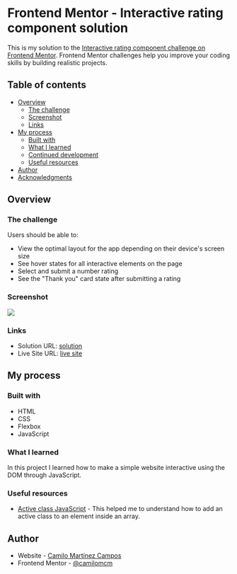 # Frontend Mentor - Interactive rating component solution

This is my solution to the [Interactive rating component challenge on Frontend Mentor](https://www.frontendmentor.io/challenges/interactive-rating-component-koxpeBUmI). Frontend Mentor challenges help you improve your coding skills by building realistic projects. 

## Table of contents

- [Overview](#overview)
  - [The challenge](#the-challenge)
  - [Screenshot](#screenshot)
  - [Links](#links)
- [My process](#my-process)
  - [Built with](#built-with)
  - [What I learned](#what-i-learned)
  - [Continued development](#continued-development)
  - [Useful resources](#useful-resources)
- [Author](#author)
- [Acknowledgments](#acknowledgments)

## Overview

### The challenge

Users should be able to:

- View the optimal layout for the app depending on their device's screen size
- See hover states for all interactive elements on the page
- Select and submit a number rating
- See the "Thank you" card state after submitting a rating

### Screenshot

![](./images/screenshot.jpg)

### Links

- Solution URL: [solution](https://github.com/camilomcm/interactive-rating-component)
- Live Site URL: [live site](https://camilomcm.github.io/interactive-rating-component/)

## My process

### Built with

- HTML
- CSS
- Flexbox
- JavaScript

### What I learned

In this project I learned how to make a simple website interactive using the DOM through JavaScript.

### Useful resources

- [Active class JavaScript](https://www.w3schools.com/howto/howto_js_active_element.asp) - This helped me to understand how to add an active class to an element inside an array.

## Author

- Website - [Camilo Martínez Campos](https://camilomcm.github.io/portfolio/)
- Frontend Mentor - [@camilomcm](https://www.frontendmentor.io/profile/camilomcm)